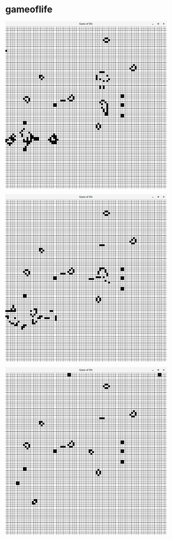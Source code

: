# gameoflife

![alt tag](https://raw.githubusercontent.com/Siltnamis/gameoflife/master/rdmeimgs/img1.png)


![alt tag](https://raw.githubusercontent.com/Siltnamis/gameoflife/master/rdmeimgs/img2.png)


![alt tag](https://raw.githubusercontent.com/Siltnamis/gameoflife/master/rdmeimgs/img3.png)
